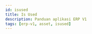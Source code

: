 ```yaml
---
id: isused
title: Is Used
description: Panduan aplikasi ERP V1
tags: [erp-v1, asset, isused]
---
```

